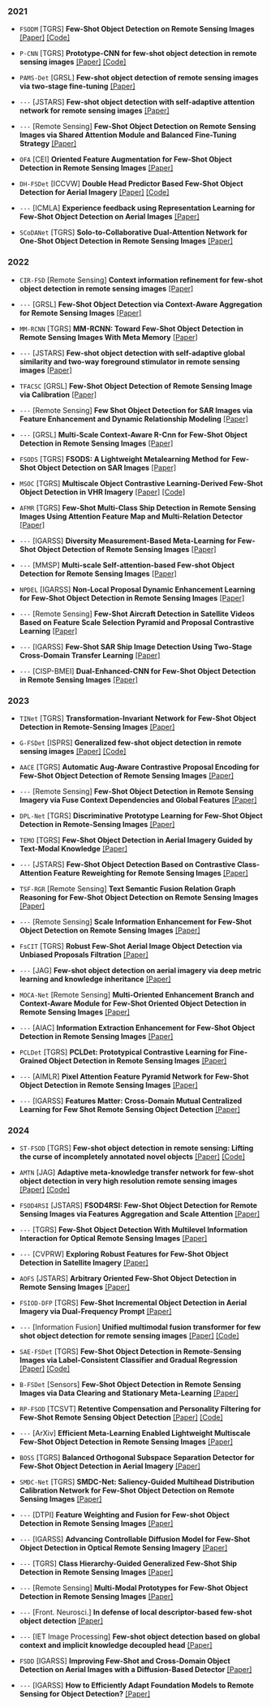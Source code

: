 ### 2021
- `FSODM` [TGRS] **Few-Shot Object Detection on Remote Sensing Images** [[Paper]](https://ieeexplore.ieee.org/abstract/document/9362267) [[Code]](https://github.com/lixiang-ucas/FSODM)

- `P-CNN` [TGRS] **Prototype-CNN for few-shot object detection in remote sensing images** [[Paper]](https://ieeexplore.ieee.org/abstract/document/9435769) [[Code]](https://github.com/Ybowei/P-CNN)

- `PAMS-Det` [GRSL] **Few-shot object detection of remote sensing images via two-stage fine-tuning** [[Paper]](https://ieeexplore.ieee.org/abstract/document/9566599) 

- `---` [JSTARS] **Few-shot object detection with self-adaptive attention network for remote sensing images** [[Paper]](https://ieeexplore.ieee.org/abstract/document/9426416) 

- `---` [Remote Sensing] **Few-Shot Object Detection on Remote Sensing Images via Shared Attention Module and Balanced Fine-Tuning Strategy** [[Paper]](https://www.mdpi.com/2072-4292/13/19/3816)

- `OFA` [CEI] **Oriented Feature Augmentation for Few-Shot Object Detection in Remote Sensing Images** [[Paper]](https://ieeexplore.ieee.org/abstract/document/9574548)

- `DH-FSDet` [ICCVW] **Double Head Predictor Based Few-Shot Object Detection for Aerial Imagery** [[Paper]](https://openaccess.thecvf.com/content/ICCV2021W/LUAI/html/Wolf_Double_Head_Predictor_Based_Few-Shot_Object_Detection_for_Aerial_Imagery_ICCVW_2021_paper.html)  [[Code]](https://github.com/Jonas-Meier/FrustratinglySimpleFsDet)

- `---` [ICMLA] **Experience feedback using Representation Learning for Few-Shot Object Detection on Aerial Images** [[Paper]](https://ieeexplore.ieee.org/abstract/document/9680249)

- `SCoDANet` [TGRS] **Solo-to-Collaborative Dual-Attention Network for One-Shot Object Detection in Remote Sensing Images** [[Paper]](https://ieeexplore.ieee.org/abstract/document/9471793)


### 2022
- `CIR-FSD` [Remote Sensing] **Context information refinement for few-shot object detection in remote sensing images** [[Paper]](https://www.mdpi.com/2072-4292/14/14/3255)

- `---` [GRSL] **Few-Shot Object Detection via Context-Aware Aggregation for Remote Sensing Images** [[Paper]](https://ieeexplore.ieee.org/abstract/document/9765514)

- `MM-RCNN` [TGRS] **MM-RCNN: Toward Few-Shot Object Detection in Remote Sensing Images With Meta Memory** [[Paper]](https://ieeexplore.ieee.org/abstract/document/9982437)

- `---` [JSTARS] **Few-shot object detection with self-adaptive global similarity and two-way foreground stimulator in remote sensing images** [[Paper]](https://ieeexplore.ieee.org/abstract/document/9872026)

- `TFACSC` [GRSL] **Few-Shot Object Detection of Remote Sensing Image via Calibration** [[Paper]](https://ieeexplore.ieee.org/abstract/document/9810921)

- `---` [Remote Sensing] **Few Shot Object Detection for SAR Images via Feature Enhancement and Dynamic Relationship Modeling** [[Paper]](https://www.mdpi.com/2072-4292/14/15/3669)

- `---` [GRSL] **Multi-Scale Context-Aware R-Cnn for Few-Shot Object Detection in Remote Sensing Images** [[Paper]](https://ieeexplore.ieee.org/abstract/document/9883807)

- `FSODS` [TGRS] **FSODS: A Lightweight Metalearning Method for Few-Shot Object Detection on SAR Images** [[Paper]](https://ieeexplore.ieee.org/abstract/document/9834978)

- `MSOC` [TGRS] **Multiscale Object Contrastive Learning-Derived Few-Shot Object Detection in VHR Imagery** [[Paper]](https://ieeexplore.ieee.org/abstract/document/9984671) [[Code]](https://github.com/RS-CSU/MSOC)

- `AFMR` [TGRS] **Few-Shot Multi-Class Ship Detection in Remote Sensing Images Using Attention Feature Map and Multi-Relation Detector** [[Paper]](https://www.mdpi.com/2072-4292/14/12/2790)

- `---` [IGARSS] **Diversity Measurement-Based Meta-Learning for Few-Shot Object Detection of Remote Sensing Images** [[Paper]](https://ieeexplore.ieee.org/abstract/document/9884721)

- `---` [MMSP] **Multi-scale Self-attention-based Few-shot Object Detection for Remote Sensing Images** [[Paper]](https://ieeexplore.ieee.org/abstract/document/9949538)

- `NPDEL` [IGARSS] **Non-Local Proposal Dynamic Enhancement Learning for Few-Shot Object Detection in Remote Sensing Images** [[Paper]](https://ieeexplore.ieee.org/abstract/document/9883058)

- `---` [Remote Sensing] **Few-Shot Aircraft Detection in Satellite Videos Based on Feature Scale Selection Pyramid and Proposal Contrastive Learning** [[Paper]](https://www.mdpi.com/2072-4292/14/18/4581)

- `---` [IGARSS] **Few-Shot SAR Ship Image Detection Using Two-Stage Cross-Domain Transfer Learning** [[Paper]](https://ieeexplore.ieee.org/abstract/document/9883172)

- `---` [CISP-BMEI] **Dual-Enhanced-CNN for Few-Shot Object Detection in Remote Sensing Images** [[Paper]](https://ieeexplore.ieee.org/abstract/document/9979831)

### 2023
- `TINet` [TGRS] **Transformation-Invariant Network for Few-Shot Object Detection in Remote-Sensing Images** [[Paper]](https://ieeexplore.ieee.org/abstract/document/10318106)

- `G-FSDet` [ISPRS] **Generalized few-shot object detection in remote sensing images** [[Paper]](https://www.sciencedirect.com/science/article/abs/pii/S0924271622003197) [[Code]](https://github.com/RSer-XDU/G-FSDet)

- `AACE` [TGRS] **Automatic Aug-Aware Contrastive Proposal Encoding for Few-Shot Object Detection of Remote Sensing Images** [[Paper]](https://ieeexplore.ieee.org/abstract/document/10182281)

- `---` [Remote Sensing] **Few-Shot Object Detection in Remote Sensing Imagery via Fuse Context Dependencies and Global Features** [[Paper]](https://www.mdpi.com/2072-4292/15/14/3462)

- `DPL-Net` [TGRS] **Discriminative Prototype Learning for Few-Shot Object Detection in Remote-Sensing Images** [[Paper]](https://ieeexplore.ieee.org/abstract/document/10292784)

- `TEMO` [TGRS] **Few-Shot Object Detection in Aerial Imagery Guided by Text-Modal Knowledge** [[Paper]](https://ieeexplore.ieee.org/abstract/document/10056362)

- `---` [JSTARS] **Few-Shot Object Detection Based on Contrastive Class-Attention Feature Reweighting for Remote Sensing Images** [[Paper]](https://ieeexplore.ieee.org/abstract/document/10375080)

- `TSF-RGR` [Remote Sensing] **Text Semantic Fusion Relation Graph Reasoning for Few-Shot Object Detection on Remote Sensing Images** [[Paper]](https://www.mdpi.com/2072-4292/15/5/1187)

- `---` [Remote Sensing] **Scale Information Enhancement for Few-Shot Object Detection on Remote Sensing Images** [[Paper]](https://www.mdpi.com/2072-4292/15/22/5372)

- `FsCIT` [TGRS] **Robust Few-Shot Aerial Image Object Detection via Unbiased Proposals Filtration** [[Paper]](https://ieeexplore.ieee.org/abstract/document/10197537)

- `---` [JAG] **Few-shot object detection on aerial imagery via deep metric learning and knowledge inheritance** [[Paper]](https://www.sciencedirect.com/science/article/pii/S1569843223002212)


- `MOCA-Net` [Remote Sensing] **Multi-Oriented Enhancement Branch and Context-Aware Module for Few-Shot Oriented Object Detection in Remote Sensing Images** [[Paper]](https://www.mdpi.com/2072-4292/15/14/3544)

- `---` [AIAC] **Information Extraction Enhancement for Few-Shot Object Detection in Remote Sensing Images** [[Paper]](https://ieeexplore.ieee.org/abstract/document/10491605)


- `PCLDet` [TGRS] **PCLDet: Prototypical Contrastive Learning for Fine-Grained Object Detection in Remote Sensing Images** [[Paper]](
https://ieeexplore.ieee.org/abstract/document/10164230)

- `---` [AIMLR] **Pixel Attention Feature Pyramid Network for Few-Shot Object Detection in Remote Sensing Images** [[Paper]](
https://dl.acm.org/doi/abs/10.1145/3625343.3625362)

- `---` [IGARSS] **Features Matter: Cross-Domain Mutual Centralized Learning for Few Shot Remote Sensing Object Detection** [[Paper]](
https://ieeexplore.ieee.org/abstract/document/10282953)

### 2024
- `ST-FSOD` [TGRS] **Few-shot object detection in remote sensing: Lifting the curse of incompletely annotated novel objects** [[Paper]](https://ieeexplore.ieee.org/abstract/document/10384561) [[Code]](https://github.com/zhu-xlab/ST-FSOD)

- `AMTN` [JAG] **Adaptive meta-knowledge transfer network for few-shot object detection in very high resolution remote sensing images** [[Paper]](https://ieeexplore.ieee.org/abstract/document/10384561) [[Code]](https://www.sciencedirect.com/science/article/pii/S1569843224000293)

- `FSOD4RSI` [JSTARS] **FSOD4RSI: Few-Shot Object Detection for Remote Sensing Images via Features Aggregation and Scale Attention** [[Paper]](https://ieeexplore.ieee.org/abstract/document/10423123)

- `---` [TGRS] **Few-Shot Object Detection With Multilevel Information Interaction for Optical Remote Sensing Images** [[Paper]](https://ieeexplore.ieee.org/abstract/document/10551280)

- `---` [CVPRW] **Exploring Robust Features for Few-Shot Object Detection in Satellite Imagery** [[Paper]](https://openaccess.thecvf.com/content/CVPR2024W/EarthVision/html/Bou_Exploring_Robust_Features_for_Few-Shot_Object_Detection_in_Satellite_Imagery_CVPRW_2024_paper.html)

- `AOFS` [JSTARS] **Arbitrary Oriented Few-Shot Object Detection in Remote Sensing Images** [[Paper]](https://ieeexplore.ieee.org/abstract/document/10680374)

- `FSIOD-DFP` [TGRS] **Few-Shot Incremental Object Detection in Aerial Imagery via Dual-Frequency Prompt** [[Paper]](https://ieeexplore.ieee.org/document/10530054)

- `---` [Information Fusion] **Unified multimodal fusion transformer for few shot object detection for remote sensing images** [[Paper]](https://www.sciencedirect.com/science/article/abs/pii/S1566253524002860) [[Code]](https://github.com/abdullah-azeem/umft)

- `SAE-FSDet` [TGRS] **Few-Shot Object Detection in Remote-Sensing Images via Label-Consistent Classifier and Gradual Regression** [[Paper]](https://ieeexplore.ieee.org/abstract/document/10445268) [[Code]](https://github.com/YanxingLiu/SAE-FSDet)

- `B-FSDet` [Sensors] **Few-Shot Object Detection in Remote Sensing Images via Data Clearing and Stationary Meta-Learning** [[Paper]](https://www.mdpi.com/1424-8220/24/12/3882)

- `RP-FSOD` [TCSVT] **Retentive Compensation and Personality Filtering for Few-Shot Remote Sensing Object Detection** [[Paper]](https://www.mdpi.com/1424-8220/24/12/3882) [[Code]](https://github.com/yomik-js/RP-FSOD)

- `---` [ArXiv] **Efficient Meta-Learning Enabled Lightweight Multiscale Few-Shot Object Detection in Remote Sensing Images** [[Paper]](https://arxiv.org/abs/2404.18426)

- `BOSS` [TGRS] **Balanced Orthogonal Subspace Separation Detector for Few-Shot Object Detection in Aerial Imagery** [[Paper]](https://ieeexplore.ieee.org/abstract/document/10586858)

- `SMDC-Net` [TGRS] **SMDC-Net: Saliency-Guided Multihead Distribution Calibration Network for Few-Shot Object Detection on Remote Sensing Images** [[Paper]](https://ieeexplore.ieee.org/abstract/document/10494749)

- `---` [DTPI] **Feature Weighting and Fusion for Few-shot Object Detection in Remote Sensing Images** [[Paper]](https://ieeexplore.ieee.org/abstract/document/10778833)

- `---` [IGARSS] **Advancing Controllable Diffusion Model for Few-Shot Object Detection in Optical Remote Sensing Imagery** [[Paper]](https://ieeexplore.ieee.org/abstract/document/10642625)

- `---` [TGRS] **Class Hierarchy-Guided Generalized Few-Shot Ship Detection in Remote Sensing Images** [[Paper]](https://ieeexplore.ieee.org/abstract/document/10606235)

- `---` [Remote Sensing] **Multi-Modal Prototypes for Few-Shot Object Detection in Remote Sensing Images** [[Paper]](https://www.mdpi.com/2072-4292/16/24/4693)

- `---` [Front. Neurosci.] **In defense of local descriptor-based few-shot object detection** [[Paper]](https://www.frontiersin.org/journals/neuroscience/articles/10.3389/fnins.2024.1349204/full)

- `---` [IET Image Processing] **Few-shot object detection based on global context and implicit knowledge decoupled head** [[Paper]](https://ietresearch.onlinelibrary.wiley.com/doi/full/10.1049/ipr2.13040)

- `FSDD` [IGARSS] **Improving Few-Shot and Cross-Domain Object Detection on Aerial Images with a Diffusion-Based Detector** [[Paper]](https://ieeexplore.ieee.org/abstract/document/10642125)

- `---` [IGARSS] **How to Efficiently Adapt Foundation Models to Remote Sensing for Object Detection?** [[Paper]](https://ieeexplore.ieee.org/abstract/document/10642561)
